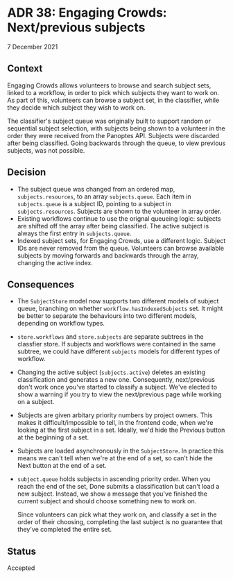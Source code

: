 # ADR 38: Engaging Crowds: Next/previous subjects

7 December 2021

## Context

Engaging Crowds allows volunteers to browse and search subject sets, linked to a workflow, in order to pick which subjects they want to work on. As part of this, volunteers can browse a subject set, in the classifier, while they decide which subject they wish to work on.

The classifier's subject queue was originally built to support random or sequential subject selection, with subjects being shown to a volunteer in the order they were received from the Panoptes API. Subjects were discarded after being classified. Going backwards through the queue, to view previous subjects, was not possible.

## Decision

- The subject queue was changed from an ordered map, `subjects.resources`, to an array `subjects.queue`. Each item in `subjects.queue` is a subject ID, pointing to a subject in `subjects.resources`. Subjects are shown to the volunteer in array order.
- Existing workflows continue to use the orignal queueing logic: subjects are shifted off the array after being classified. The active subject is always the first entry in `subjects.queue`.
- Indexed subject sets, for Engaging Crowds, use a different logic. Subject IDs are never removed from the queue. Volunteers can browse available subjects by moving forwards and backwards through the array, changing the active index.

## Consequences

- The `SubjectStore` model now supports two different models of subject queue, branching on whether `workflow.hasIndexedSubjects` set. It might be better to separate the behaviours into two different models, depending on workflow types.
- `store.workflows` and `store.subjects` are separate subtrees in the classfier store. If subjects and workflows were contained in the same subtree, we could have different `subjects` models for different types of workflow.
- Changing the active subject (`subjects.active`) deletes an existing classification and generates a new one. Consequently, next/previous don't work once you've started to classify a subject. We've elected to show a warning if you try to view the next/previous page while working on a subject.
- Subjects are given arbitary priority numbers by project owners. This makes it difficult/impossible to tell, in the frontend code, when we're looking at the first subject in a set. Ideally, we'd hide the Previous button at the beginning of a set.
- Subjects are loaded asynchronously in the `SubjectStore`. In practice this means we can't tell when we're at the end of a set, so can't hide the Next button at the end of a set.
- `subject.queue` holds subjects in ascending priority order. When you reach the end of the set, Done submits a classification but can't load a new subject. Instead, we show a message that you've finished the current subject and should choose something new to work on.

  Since volunteers can pick what they work on, and classify a set in the order of their choosing, completing the last subject is no guarantee that they've completed the entire set.

## Status

Accepted
